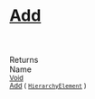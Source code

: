 # [Add](./HierarchyElement-100664012.md)


<br><br>
Returns<img width=542/>Name
<br>
<sub>[Void](https://docs.microsoft.com/en-us/dotnet/api/System.Void)</sub><img width=500/><sub>[Add](./HierarchyElement-100664012.md) ( [`HierarchyElement`](./../HierarchyElement.md) )</sub><br>



